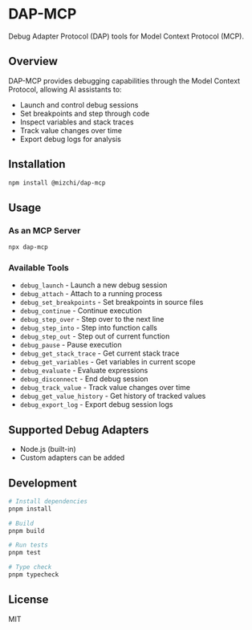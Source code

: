 # DAP-MCP

Debug Adapter Protocol (DAP) tools for Model Context Protocol (MCP).

## Overview

DAP-MCP provides debugging capabilities through the Model Context Protocol, allowing AI assistants to:
- Launch and control debug sessions
- Set breakpoints and step through code
- Inspect variables and stack traces
- Track value changes over time
- Export debug logs for analysis

## Installation

```bash
npm install @mizchi/dap-mcp
```

## Usage

### As an MCP Server

```bash
npx dap-mcp
```

### Available Tools

- `debug_launch` - Launch a new debug session
- `debug_attach` - Attach to a running process
- `debug_set_breakpoints` - Set breakpoints in source files
- `debug_continue` - Continue execution
- `debug_step_over` - Step over to the next line
- `debug_step_into` - Step into function calls
- `debug_step_out` - Step out of current function
- `debug_pause` - Pause execution
- `debug_get_stack_trace` - Get current stack trace
- `debug_get_variables` - Get variables in current scope
- `debug_evaluate` - Evaluate expressions
- `debug_disconnect` - End debug session
- `debug_track_value` - Track value changes over time
- `debug_get_value_history` - Get history of tracked values
- `debug_export_log` - Export debug session logs

## Supported Debug Adapters

- Node.js (built-in)
- Custom adapters can be added

## Development

```bash
# Install dependencies
pnpm install

# Build
pnpm build

# Run tests
pnpm test

# Type check
pnpm typecheck
```

## License

MIT